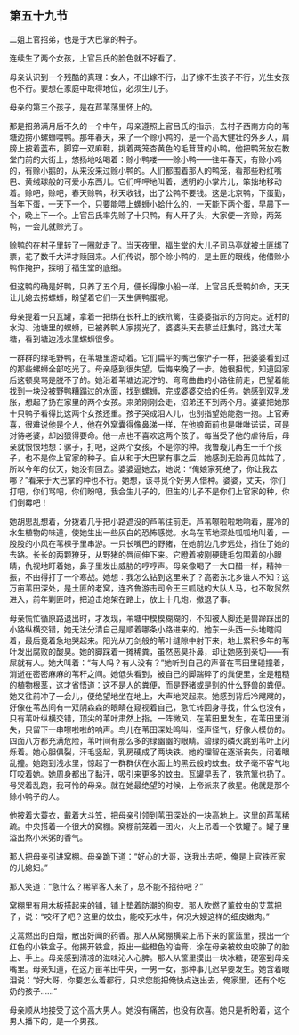    

## 第五十九节

二姐上官招弟，也是于大巴掌的种子。

连续生了两个女孩，上官吕氏的脸色就不好看了。

母亲认识到一个残酷的真理：女人，不出嫁不行，出了嫁不生孩子不行，光生女孩也不行。要想在家庭中取得地位，必须生儿子。

母亲的第三个孩子，是在芦苇荡里怀上的。

那是招弟满月后不久的一个中午，母亲遵照上官吕氏的指示，去村子西南方向的苇塘边捞小螺蛳喂鸭。那年春天，来了一个赊小鸭的，是一个高大健壮的外乡人，肩膀上披着蓝布，脚穿一双麻鞋，挑着两笼杏黄色的毛茸茸的小鸭。他把鸭笼放在教堂门前的大街上，悠扬地吆喝着：赊小鸭喽——赊小鸭——往年春天，有赊小鸡的，有赊小鹅的，从来没来过赊小鸭的。人们都围着那人的鸭笼，看那些粉红嘴巴、黄绒球般的可爱小东西儿。它们呷呷地叫着，透明的小掌片儿，笨拙地移动着。赊吧，赊吧，春天赊鸭，秋天收钱，出了公鸭不要钱。这是北京鸭，下蛋勤，当年下蛋，一天下一个，只要能喂上螺蛳小蛤什么的，一天能下两个蛋，早晨下一个，晚上下一个。上官吕氏率先赊了十只鸭，有人开了头，大家便一齐赊，两笼鸭，一会儿就赊光了。

赊鸭的在村子里转了一圈就走了。当天夜里，福生堂的大儿子司马亭就被土匪绑了票，花了数千大洋才赎回来。人们传说，那个赊小鸭的，是土匪的眼线，他借赊小鸭作掩护，探明了福生堂的底细。

但这鸭的确是好鸭，只养了五个月，便长得像小船一样。上官吕氏爱鸭如命，天天让儿媳去捞螺蛳，盼望着它们一天生俩鸭蛋呢。

母亲提着一只瓦罐，拿着一把绑在长杆上的铁笊篱，往婆婆指示的方向走。近村的水沟、池塘里的螺蛳，已被养鸭人家捞光了。婆婆头天去蓼兰赶集时，路过大苇塘，看到塘边浅水里螺蛳很多。

一群群的绿毛野鸭，在苇塘里游动着。它们扁平的嘴巴像铲子一样，把婆婆看到过的那些螺蛳全部吃光了。母亲感到很失望，后悔来晚了一步。她很担忧，知道回家后这顿臭骂是脱不了的。她沿着苇塘边泥泞的、弯弯曲曲的小路往前走，巴望着能找到一块没被野鸭糟蹋过的水面，找到螺蛳，完成婆婆交给的任务。她感到双乳发胀，想起了扔在家里的两个女孩。来弟刚刚会走，招弟还不到两个月。婆婆把她那十只鸭子看得比这两个女孩还重。孩子哭成泪人儿，也别指望她能抱一抱。上官寿喜，很难说他是个人，他在外窝囊得像鼻涕一样，在他娘面前也是唯唯诺诺，可是对待老婆，却凶狠得要命。他一点也不喜欢这两个孩子。每当受了他的虐待后，母亲就恨恨地想：骡子，打吧，这两个女孩，不是你的种。我鲁璇儿再生一千个孩子，也不是你上官家的种子。自从和于大巴掌有事之后，她感到无脸再见姑姑了，所以今年的伏天，她没有回去。婆婆逼她去，她说：“俺娘家死绝了，你让我去哪？”看来于大巴掌的种也不行。她想，该寻觅个好男人借种。婆婆，丈夫，你们打吧，你们骂吧，你们盼吧，我会生儿子的，但生的儿子不是你们上官家的种，你们倒霉吧！

她胡思乱想着，分拨着几乎把小路遮没的芦苇往前走。芦苇嚓啦啦地响着，腥冷的水生植物的味道，使她生出一些灰白的恐怖感觉。水鸟在苇地深处呱呱地叫着，一股股的小风在苇棵子里串游。一只长嘴巴的野猪，在她前边几步远处，挡住了她的去路。长长的两颗獠牙，从野猪的唇间伸下来。它瞪着被刚硬睫毛包围着的小眼睛，仇视地盯着她，鼻子里发出威胁的哼哼声。母亲像喝了一大口醋一样，精神一振，不由得打了一个寒战。她想：我怎么钻到这里来了？高密东北乡谁人不知？这万亩苇田深处，是土匪的老窝，连齐鲁游击司令王三呱哒的大队人马，也不敢贸然进入，前年剿匪时，把迫击炮架在路上，放上十几炮，撤退了事。

母亲慌忙循原路退出时，才发现，苇塘中模模糊糊的，不知被人脚还是兽蹄踩出的小路纵横交错，她无法分清自己是顺着哪条小路进来的。她东一头西一头地瞎闯着，最后竟着急地哭起来。阳光从刀剑般的苇叶缝隙中射下来，地上累积多年的苇叶发出腐败的酸臭。她的脚踩着一摊稀粪，虽然恶臭扑鼻，却让她感到亲切——有屎就有人。她大叫着：“有人吗？有人没有？”她听到自己的声音在苇田里碰撞着，消逝在密密麻麻的苇秆之间。她低头看到，被自己的脚踹碎了的粪便里，全是粗糙的植物根茎，这才省悟道：这不是人的粪便，而是野猪或是别的什么野兽的粪便。她又往前冲了一会儿，便绝望地坐在地上，大声地哭起来。她感到背后冷飕飕的，好像在苇丛间有一双阴森森的眼睛在窥视着自己，急忙转回身寻找，什么也没有，只有苇叶纵横交错，顶尖的苇叶肃然上指。一阵微风，在苇田里发生，在苇田里消失，只留下一串嚓啦啦的响声。鸟儿在苇田深处鸣叫，怪声怪气，好像人模仿的。四面八方都充满危险，苇叶间有那么多的绿幽幽的眼睛。碧绿的磷火跳到苇叶上闪烁着。她心胆俱裂，汗毛竖起，乳房硬成了两块铁。她的理智在逐渐丧失，闭着眼乱撞。她跑到浅水里，惊起了一群群伏在水面上的黑云般的蚊虫。蚊子毫不客气地叮咬着她。她周身都出了黏汗，吸引来更多的蚊虫。瓦罐早丢了，铁笊篱也扔了。号哭着乱跑，我可怜的母亲。就在她最绝望的时候，上帝派来了救星。他就是那个赊小鸭子的人。

他披着大蓑衣，戴着大斗笠，把母亲引领到苇田深处的一块高地上。这里的芦苇稀疏。中央搭着一个很大的窝棚。窝棚前笼着一团火，火上吊着一个铁罐子。罐子里溢出熬小米粥的香气。

那人把母亲引进窝棚。母亲跪下道：“好心的大哥，送我出去吧，俺是上官铁匠家的儿媳妇。”

那人笑道：“急什么？稀罕客人来了，总不能不招待吧？”

窝棚里有用木板搭起来的铺，铺上垫着防潮的狗皮。那人吹燃了薰蚊虫的艾蒿把子，说：“咬坏了吧？这里的蚊虫，能咬死水牛，何况大嫂这样的细皮嫩肉。”

艾蒿燃出的白烟，散出好闻的药香。那人从窝棚横梁上吊下来的筐篮里，摸出一个红色的小铁盒子。他揭开铁盒，抠出一些橙色的油膏，涂在母亲被蚊虫咬肿了的脸上、手上。母亲感到清凉的滋味沁人心脾。那人从筐里摸出一块冰糖，硬塞到母亲嘴里。母亲知道，在这万亩苇田中央，一男一女，那种事儿迟早要发生。她含着眼泪说：“好大哥，你要怎么着都行，只求您能把俺快点送出去，俺家里，还有个吃奶的孩子……”

母亲顺从地接受了这个高大男人。她没有痛苦，也没有欣喜。她只是祈盼着，这个男人播下的，是一个男孩。